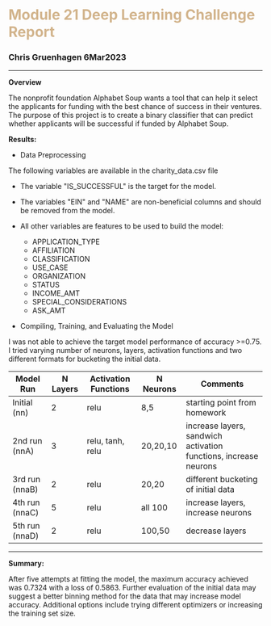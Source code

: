 #  <span style="color:tan"> **Module 21 Deep Learning Challenge Report**  </span>
### Chris Gruenhagen 6Mar2023
---

**Overview** 

The nonprofit foundation Alphabet Soup wants a tool that can help it select the applicants for funding with the best chance of success in their ventures. The purpose of this project is to create a binary classifier that can predict whether applicants will be successful if funded by Alphabet Soup.

**Results:** 

* Data Preprocessing

The following variables are available in the charity_data.csv file

* The variable "IS_SUCCESSFUL" is the target for the model.
* The variables "EIN" and "NAME" are non-beneficial columns and should be removed from the model.  
* All other variables are features to be used to build the model:
    * APPLICATION_TYPE
    * AFFILIATION            
    * CLASSIFICATION           
    * USE_CASE               
    * ORGANIZATION             
    * STATUS                 
    * INCOME_AMT                
    * SPECIAL_CONSIDERATIONS   
    * ASK_AMT 

* Compiling, Training, and Evaluating the Model

I was not able to achieve the target model performance of accuracy >=0.75.
I tried varying number of neurons, layers, activation functions and two different formats for bucketing the initial data.  

| Model Run | N Layers | Activation Functions | N Neurons | Comments |
|-----------|----------|----------------------|-----------|----------|
| Initial (nn) | 2 | relu | 8,5 | starting point from homework |
| 2nd run (nnA) | 3 | relu, tanh, relu | 20,20,10 | increase layers, sandwich activation functions, increase neurons |
| 3rd run (nnaB) | 2 | relu | 20,20 | different bucketing of initial data |
| 4th run (nnaC) | 5 | relu | all 100 | increase layers, increase neurons |
| 5th run (nnaD) | 2 | relu | 100,50 | decrease layers |
---

**Summary:** 

After five attempts at fitting the model, the maximum accuracy achieved was 0.7324 with a loss of 0.5863.  Further evaluation of the initial data may suggest a better binning method for the data that may increase model accuracy. Additional options include trying different optimizers or increasing the training set size. 

